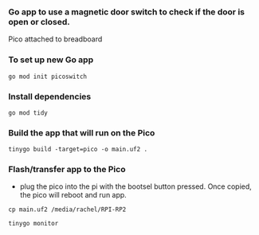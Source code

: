 ### Go app to use a magnetic door switch to check if the door is open or closed.
Pico attached to breadboard

### To set up new Go app
`go mod init picoswitch`

### Install dependencies
`go mod tidy`

### Build the app that will run on the Pico
`tinygo build -target=pico -o main.uf2 .`

### Flash/transfer app to the Pico
- plug the pico into the pi with the bootsel button pressed. Once copied, the pico will reboot and run app.

`cp main.uf2 /media/rachel/RPI-RP2`

`tinygo monitor`

